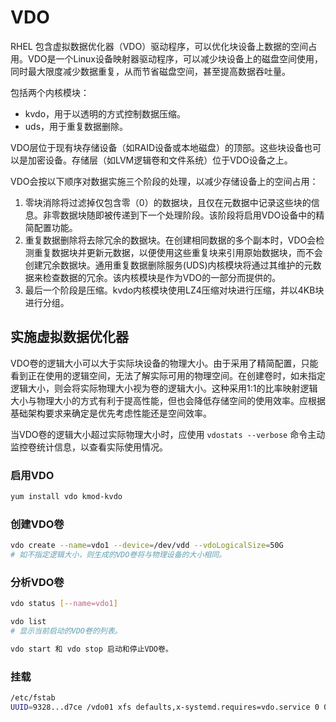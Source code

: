 # VDO

RHEL 包含虚拟数据优化器（VDO）驱动程序，可以优化块设备上数据的空间占用。VDO是一个Linux设备映射器驱动程序，可以减少块设备上的磁盘空间使用，同时最大限度减少数据重复，从而节省磁盘空间，甚至提高数据吞吐量。

包括两个内核模块：

* kvdo，用于以透明的方式控制数据压缩。
* uds，用于重复数据删除。

VDO层位于现有块存储设备（如RAID设备或本地磁盘）的顶部。这些块设备也可以是加密设备。存储层（如LVM逻辑卷和文件系统）位于VDO设备之上。

VDO会按以下顺序对数据实施三个阶段的处理，以减少存储设备上的空间占用：

1. 零块消除将过滤掉仅包含零（0）的数据块，且仅在元数据中记录这些块的信息。非零数据块随即被传递到下一个处理阶段。该阶段将启用VDO设备中的精简配置功能。
2. 重复数据删除将去除冗余的数据块。在创建相同数据的多个副本时，VDO会检测重复数据块并更新元数据，以便使用这些重复块来引用原始数据块，而不会创建冗余数据块。通用重复数据删除服务(UDS)内核模块将通过其维护的元数据来检查数据的冗余。该内核模块是作为VDO的一部分而提供的。
3. 最后一个阶段是压缩。kvdo内核模块使用LZ4压缩对块进行压缩，并以4KB块进行分组。

## 实施虚拟数据优化器

VDO卷的逻辑大小可以大于实际块设备的物理大小。由于采用了精简配置，只能看到正在使用的逻辑空间，无法了解实际可用的物理空间。在创建卷时，如未指定逻辑大小，则会将实际物理大小视为卷的逻辑大小。这种采用1:1的比率映射逻辑大小与物理大小的方式有利于提高性能，但也会降低存储空间的使用效率。应根据基础架构要求来确定是优先考虑性能还是空间效率。

当VDO卷的逻辑大小超过实际物理大小时，应使用 `vdostats --verbose` 命令主动监控卷统计信息，以查看实际使用情况。

### 启用VDO

```bash
yum install vdo kmod-kvdo
```

### 创建VDO卷

```bash
vdo create --name=vdo1 --device=/dev/vdd --vdoLogicalSize=50G
# 如不指定逻辑大小，则生成的VDO卷将与物理设备的大小相同。
```

### 分析VDO卷

```bash
vdo status [--name=vdo1]

vdo list
# 显示当前启动的VDO卷的列表。

vdo start 和 vdo stop 启动和停止VDO卷。
```

### 挂载

```bash
/etc/fstab
UUID=9328...d7ce /vdo01	xfs defaults,x-systemd.requires=vdo.service 0 0
```

